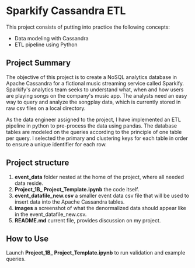 # Sparkify Cassandra ETL

This project consists of putting into practice the following concepts:
- Data modeling with Cassandra
- ETL pipeline using Python

## Project Summary

The objective of this project is to create a NoSQL analytics database in Apache Cassandra for a fictional music streaming service called Sparkify. Sparkify's analytics team seeks to understand what, when and how users are playing songs on the company's music app. The analysts need an easy way to query and analyze the songplay data, which is currently stored in raw csv files on a local directory.

As the data engineer assigned to the project, I have implemented an ETL pipeline in python to pre-process the data using pandas. The database tables are modeled on the queries according to the principle of one table per query. I selected the primary and clustering keys for each table in order to ensure a unique identifier for each row.  

## Project structure
1. **event_data** folder nested at the home of the project, where all needed data reside.
2. **Project_1B_ Project_Template.ipynb** the code itself.
3. **event_datafile_new.csv** a smaller event data csv file that will be used to insert data into the Apache Cassandra tables.
4. **images** a screenshot of what the denormalized data should appear like in the event_datafile_new.csv. 
5. **README.md** current file, provides discussion on my project.

## How to Use

Launch **Project_1B_ Project_Template.ipynb** to run validation and example queries.

